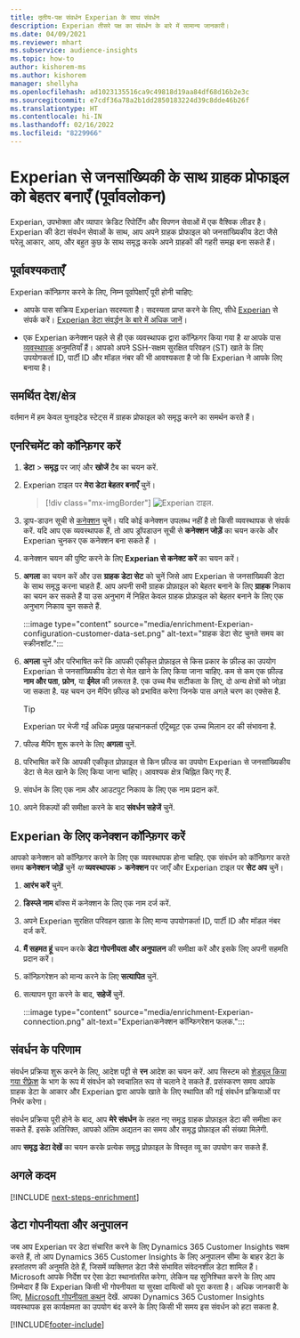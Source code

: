 ```yaml
---
title: तृतीय-पक्ष संवर्धन Experian के साथ संवर्धन
description: Experian तीसरे पक्ष का संवर्धन के बारे में सामान्य जानकारी।
ms.date: 04/09/2021
ms.reviewer: mhart
ms.subservice: audience-insights
ms.topic: how-to
author: kishorem-ms
ms.author: kishorem
manager: shellyha
ms.openlocfilehash: ad1023135516ca9c49818d19aa84df68d16b2e3c
ms.sourcegitcommit: e7cdf36a78a2b1dd2850183224d39c8dde46b26f
ms.translationtype: HT
ms.contentlocale: hi-IN
ms.lasthandoff: 02/16/2022
ms.locfileid: "8229966"
---
```

# <a name="enrich-customer-profiles-with-demographics-from-experian-preview"></a>Experian से जनसांख्यिकी के साथ ग्राहक प्रोफाइल को बेहतर बनाएँ (पूर्वावलोकन)

Experian, उपभोक्ता और व्यापार क्रेडिट रिपोर्टिंग और विपणन सेवाओं में एक वैश्विक लीडर है। Experian की डेटा संवर्धन सेवाओं के साथ, आप अपने ग्राहक प्रोफाइल को जनसांख्यिकीय डेटा जैसे घरेलू आकार, आय, और बहुत कुछ के साथ समृद्ध करके अपने ग्राहकों की गहरी समझ बना सकते हैं।

## <a name="prerequisites"></a>पूर्वावश्यकताएँ

Experian कॉन्फ़िगर करने के लिए, निम्न पूर्वापेक्षाएँ पूरी होनी चाहिए:

- आपके पास सक्रिय Experian सदस्यता है। सदस्यता प्राप्त करने के लिए, सीधे [Experian](https://www.experian.com/marketing-services/contact) से संपर्क करें। [Experian डेटा संवर्द्धन के बारे में अधिक जानें](https://www.experian.com/marketing-services/microsoft?cmpid=ems_web_mci_cdppage)।

- एक Experian कनेक्शन पहले से ही एक व्यवस्थापक द्वारा कॉन्फ़िगर किया गया है *या* आपके पास [व्यवस्थापक](permissions.md#administrator) अनुमतियाँ हैं। आपको अपने SSH-सक्षम सुरक्षित परिवहन (ST) खाते के लिए उपयोगकर्ता ID, पार्टी ID और मॉडल नंबर की भी आवश्यकता है जो कि Experian ने आपके लिए बनाया है।

## <a name="supported-countriesregions"></a>समर्थित देश/क्षेत्र

वर्तमान में हम केवल युनाइटेड स्टेट्स में ग्राहक प्रोफाइल को समृद्ध करने का समर्थन करते हैं।

## <a name="configure-the-enrichment"></a>एनरिचमेंट को कॉन्फ़िगर करें

1. **डेटा** > **समृद्ध** पर जाएं और **खोजें** टैब का चयन करें.

1. Experian टाइल पर **मेरा डेटा बेहतर बनाएँ** चुनें।

   > [!div class="mx-imgBorder"]
   > ![Experian टाइल.](media/experian-tile.png "Experian टाइल")
   > 

1. ड्राप-डाउन सूची से [कनेक्शन](connections.md) चुनें। यदि कोई कनेक्शन उपलब्ध नहीं है तो किसी व्यवस्थापक से संपर्क करें. यदि आप एक व्यवस्थापक हैं, तो आप ड्रॉपडाउन सूची से **कनेक्शन जोड़ें** का चयन करके और Experian चुनकर एक कनेक्शन बना सकते हैं । 

1. कनेक्शन चयन की पुष्टि करने के लिए **Experian से कनेक्ट करें** का चयन करें।

1.  **अगला** का चयन करें और उस **ग्राहक डेटा सेट** को चुनें जिसे आप Experian से जनसांख्यिकी डेटा के साथ समृद्ध करना चाहते हैं. आप अपनी सभी ग्राहक प्रोफ़ाइल को बेहतर बनाने के लिए **ग्राहक** निकाय का चयन कर सकते हैं या उस अनुभाग में निहित केवल ग्राहक प्रोफ़ाइल को बेहतर बनाने के लिए एक अनुभाग निकाय चुन सकते हैं.

    :::image type="content" source="media/enrichment-Experian-configuration-customer-data-set.png" alt-text="ग्राहक डेटा सेट चुनते समय का स्क्रीनशॉट.":::

1. **अगला** चुनें और परिभाषित करें कि आपकी एकीकृत प्रोफ़ाइल से किस प्रकार के फ़ील्ड का उपयोग Experian से जनसांख्यिकीय डेटा से मेल खाने के लिए किया जाना चाहिए. कम से कम एक फ़ील्ड **नाम और पता**, **फ़ोन**, या **ईमेल** की ज़रूरत है. एक उच्च मैच सटीकता के लिए, दो अन्य क्षेत्रों को जोड़ा जा सकता है. यह चयन उन मैपिंग फ़ील्ड को प्रभावित करेगा जिनके पास अगले चरण का एक्सेस है.

    > [!TIP]
    > Experian पर भेजी गईं अधिक प्रमुख पहचानकर्ता एट्रिब्यूट एक उच्च मिलान दर की संभावना है.

1. फील्ड मैपिंग शुरू करने के लिए **अगला** चुनें.

1. परिभाषित करें कि आपकी एकीकृत प्रोफ़ाइल से किन फ़ील्ड का उपयोग Experian से जनसांख्यिकीय डेटा से मेल खाने के लिए किया जाना चाहिए। आवश्यक क्षेत्र चिह्नित किए गए हैं.

1. संवर्धन के लिए एक नाम और आउटपुट निकाय के लिए एक नाम प्रदान करें.

1. अपने विकल्पों की समीक्षा करने के बाद **संवर्धन सहेजें** चुनें.

## <a name="configure-the-connection-for-experian"></a>Experian के लिए कनेक्शन कॉन्फ़िगर करें 

आपको कनेक्शन को कॉन्फ़िगर करने के लिए एक व्यवस्थापक होना चाहिए. एक संवर्धन को कॉन्फ़िगर करते समय **कनेक्शन जोड़ें** चुनें *या* **व्यवस्थापक** > **कनेक्शन** पर जाएँ और Experian टाइल पर **सेट अप** चुनें।

1. **आरंभ करें** चुनें.

1. **डिस्प्ले नाम** बॉक्स में कनेक्शन के लिए एक नाम दर्ज करें.

1. अपने Experian सुरक्षित परिवहन खाता के लिए मान्य उपयोगकर्ता ID, पार्टी ID और मॉडल नंबर दर्ज करें.

1. **मैं सहमत हूं** चयन करके **डेटा गोपनीयता और अनुपालन** की समीक्षा करें और इसके लिए अपनी सहमति प्रदान करें।

1. कॉन्फ़िगरेशन को मान्य करने के लिए **सत्यापित** चुनें.

1. सत्यापन पूरा करने के बाद, **सहेजें** चुनें.
   
   :::image type="content" source="media/enrichment-Experian-connection.png" alt-text="Experianकनेक्शन कॉन्फिगरेशन फलक.":::

## <a name="enrichment-results"></a>संवर्धन के परिणाम

संवर्धन प्रक्रिया शुरू करने के लिए, आदेश पट्टी से **रन** आदेश का चयन करें. आप सिस्टम को [शेड्यूल किया गया रीफ़्रेश](system.md#schedule-tab) के भाग के रूप में संवर्धन को स्वचालित रूप से चलाने दे सकते हैं. प्रसंस्करण समय आपके ग्राहक डेटा के आकार और Experian द्वारा आपके खाते के लिए स्थापित की गई संवर्धन प्रक्रियाओं पर निर्भर करेगा।

संवर्धन प्रक्रिया पूरी होने के बाद, आप **मेरे संवर्धन** के तहत नए समृद्ध ग्राहक प्रोफ़ाइल डेटा की समीक्षा कर सकते हैं. इसके अतिरिक्त, आपको अंतिम अद्यतन का समय और समृद्ध प्रोफ़ाइल की संख्या मिलेगी.

आप **समृद्ध डेटा देखें** का चयन करके प्रत्येक समृद्ध प्रोफ़ाइल के विस्तृत व्यू का उपयोग कर सकते हैं.

## <a name="next-steps"></a>अगले कदम

[!INCLUDE [next-steps-enrichment](../includes/next-steps-enrichment.md)]

## <a name="data-privacy-and-compliance"></a>डेटा गोपनीयता और अनुपालन

जब आप Experian पर डेटा संचारित करने के लिए Dynamics 365 Customer Insights सक्षम करते हैं, तो आप Dynamics 365 Customer Insights के लिए अनुपालन सीमा के बाहर डेटा के हस्तांतरण की अनुमति देते हैं, जिसमें व्यक्तिगत डेटा जैसे संभावित संवेदनशील डेटा शामिल हैं। Microsoft आपके निर्देश पर ऐसा डेटा स्थानांतरित करेगा, लेकिन यह सुनिश्चित करने के लिए आप ज़िम्मेदार हैं कि Experian किसी भी गोपनीयता या सुरक्षा दायित्वों को पूरा करता है। अधिक जानकारी के लिए, [Microsoft गोपनीयता कथन](https://go.microsoft.com/fwlink/?linkid=396732) देखें.
आपका Dynamics 365 Customer Insights व्यवस्थापक इस कार्यक्षमता का उपयोग बंद करने के लिए किसी भी समय इस संवर्धन को हटा सकता है.


[!INCLUDE[footer-include](../includes/footer-banner.md)]

